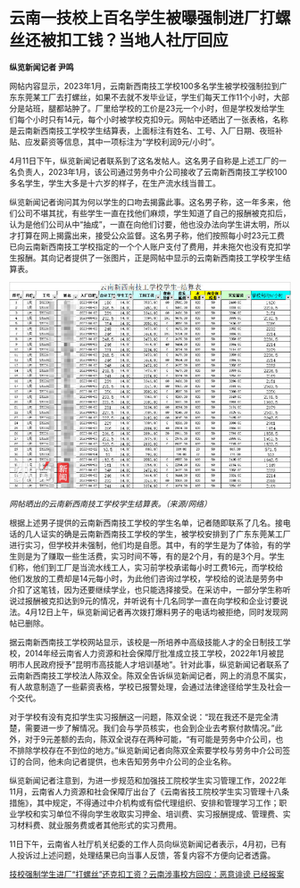 # 云南一技校上百名学生被曝强制进厂打螺丝还被扣工钱？当地人社厅回应

**纵览新闻记者 尹鸣**

网帖内容显示，2023年1月，云南新西南技工学校100多名学生被学校强制拉到广东东莞某工厂去打螺丝，如果不去就不发毕业证，学生们每天工作11个小时，大部分是站班，腿都站肿了。厂里给学校的工价是23元一个小时，但是学校发给学生们每个小时只有14元，每个小时被学校克扣9元。网帖中还晒出了一张表格，名称是云南新西南技工学校学生结算表，上面标注有姓名、工号、入厂日期、夜班补贴、应发薪资等信息，其中一项标注为“学校利润9元/小时”。

4月11日下午，纵览新闻记者联系到了这名发帖人。这名男子自称是上述工厂的一名负责人，2023年1月，该公司通过劳务中介公司接收了云南新西南技工学校100多名学生，学生大多是十六岁的样子，在生产流水线当普工。

纵览新闻记者询问其为何以学生的口吻去揭露此事。这名男子称，这一年多来，他们公司不堪其扰，有些学生一直在找他们麻烦，学生知道了自己的报酬被克扣后，认为是他们公司从中“抽成”，一直在向他们讨要，他也没办法向学生讲太明，所以才打算在网上揭露出来，接受公众监督。这名男子称，他们按照每小时23元工费已向云南新西南技工学校指定的一个个人账户支付了费用，并未拖欠也没有克扣学生报酬。其向记者提供了一张图片，正是网帖中显示的云南新西南技工学校学生结算表。

![03fb8a95d0eb0efaeaa3312264113429.jpg](https://raw.githubusercontent.com/qqhsx/qqnews_image/main/2024/04/12/云南一技校上百名学生被曝强制进厂打螺丝还被扣工钱？当地人社厅回应/03fb8a95d0eb0efaeaa3312264113429.jpg)

 _网帖晒出的云南新西南技工学校学生结算表。（来源/网络）_

根据上述男子提供的云南新西南技工学校的学生名单，记者随即联系了几名。接电话的几人证实的确是云南新西南技工学校的学生，被学校安排到了广东东莞某工厂进行实习，但学校并未强制，他们均是自愿。其中，有的学生是为了体验，有的学生则是为了赚取一些生活费，实习时间不等，有的是2个月，有的是3个月。学生们称，他们到工厂是当流水线工人，实习前学校承诺每小时工费16元，而学校给他们发放的工费却是14元每小时，为此他们咨询过学校，学校给的说法是劳务中介扣了这笔钱，因为还要继续学业，也只能选择接受。在采访中，一部分学生称听说过报酬被克扣达到9元的情况，并听说有十几名同学一直在向学校和企业讨要说法。4月12日上午，纵览新闻记者再次拨打爆料男子的电话均被拒绝，同时发现网帖已删除。

据云南新西南技工学校网站显示，该校是一所培养中高级技能人才的全日制技工学校，2014年经云南省人力资源和社会保障厅批准成立技工学校，2022年1月被昆明市人民政府授予”昆明市高技能人才培训基地”。针对此事，纵览新闻记者联系了云南新西南技工学校法人陈双全。陈双全告诉纵览新闻记者，网上的消息不属实，有人故意制造了一些薪资表格，学校已报警处理，会通过法律途径给学生及社会一个交代。

对于学校有没有克扣学生实习报酬这一问题，陈双全说：“现在我还不是完全清楚，需要进一步了解情况。我们会与学员核实，也会到企业去考察付款情况。”此外，对于9元差额的去向，陈双全说存在两种可能，“有可能是劳务中介公司，也不排除学校存在不到位的地方。”纵览新闻记者向陈双全索要学校与劳务中介公司签订的合同，他未向记者提供，也未告知劳务中介公司的企业名称。

纵览新闻记者注意到，为进一步规范和加强技工院校学生实习管理工作，2022年11月，云南省人力资源和社会保障厅出台了《云南省技工院校学生实习管理十八条措施》，其中规定，不得通过中介机构或有偿代理组织、安排和管理学习工作；职业学校和实习单位不得向学生收取实习押金、培训费、实习报酬提成、管理费、实习材料费、就业服务费或者其他形式的实习费用。

11日下午，云南省人社厅机关纪委的工作人员向纵览新闻记者表示，4月初，已有人投诉过上述问题，处理结果已向当事人反馈，答复内容不方便向记者透露。

[技校强制学生进厂“打螺丝”还克扣工资？云南涉事校方回应：恶意诽谤
已经报案](https://news.qq.com/rain/a/20240412A0829W00)

